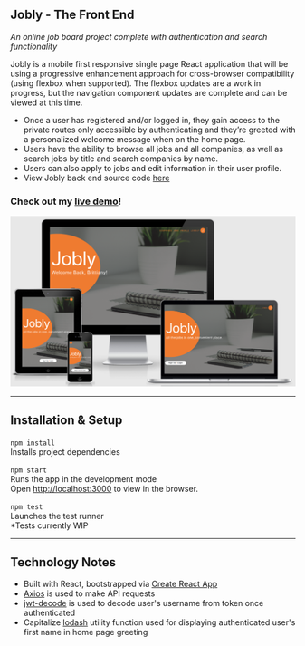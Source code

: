 
## Jobly - The Front End

<em>An online job board project complete with authentication and search functionality</em>

Jobly is a mobile first responsive single page React application that will be using a progressive enhancement approach for cross-browser compatibility (using flexbox when supported). The flexbox updates are a work in progress, but the navigation component updates are complete and can be viewed at this time.

* Once a user has registered and/or logged in, they gain access to the private routes only accessible by authenticating and they’re greeted with a personalized welcome message when on the home page.
* Users have the ability to browse all jobs and all companies, as well as search jobs by title and search companies by name.
* Users can also apply to jobs and edit information in their user profile.
* View Jobly back end source code [here](https://github.com/b-juravic/jobly-backend-express)

### Check out my [live demo](https://jobly.demo.brittianyjuravic.com/)!
![Jobly home page](./jobly.png "Jobly home page on multiple devices")

--------------------------
## Installation & Setup

`npm install`<br />
Installs project dependencies

`npm start`<br />
Runs the app in the development mode<br />
Open [http://localhost:3000](http://localhost:3000) to view in the browser.

`npm test`<br />
Launches the test runner<br />
*Tests currently WIP

--------------------------
## Technology Notes

* Built with React, bootstrapped via [Create React App](https://github.com/facebook/create-react-app)
* [Axios](https://github.com/axios/axios) is used to make API requests
* [jwt-decode](https://www.npmjs.com/package/jwt-decode) is used to decode user's username from token once authenticated
* Capitalize [lodash](https://lodash.com/docs/4.17.15) utility function used for displaying authenticated user's first name in home page greeting

